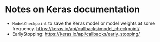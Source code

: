 # Notes on Keras documentation

* `ModelCheckpoint` to save the Keras model or model weights at some frequency. https://keras.io/api/callbacks/model_checkpoint/
* EarlyStopping: https://keras.io/api/callbacks/early_stopping/ 
